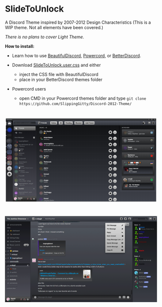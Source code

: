 # SlideToUnlock
A Discord Theme inspired by 2007-2012 Design Characteristics (This is a WIP theme. Not all elements have been covered.)

*There is no plans to cover Light Theme.*

**How to install:**

* Learn how to use [BeautifulDiscord](https://github.com/leovoel/BeautifulDiscord), [Powercord](https://github.com/powercord-org/powercord), or [BetterDiscord](https://github.com/rauenzi/BetterDiscordApp).

* Download [SlideToUnlock.user.css](https://raw.githubusercontent.com/SlippingGitty/Discord-2012-Theme/main/SlideToUnlock.user.css) and either
  * inject the CSS file with BeautifulDiscord
  * place in your BetterDiscord themes folder
* Powercord users
  * open CMD in your Powercord themes folder and type `git clone https://github.com/SlippingGitty/Discord-2012-Theme/`

# ![screenshot](https://raw.githubusercontent.com/SlippingGitty/Discord-2012-Theme/main/screenshots/example.png)
# ![screenshot](https://raw.githubusercontent.com/SlippingGitty/Discord-2012-Theme/main/screenshots/otherexample.png)
